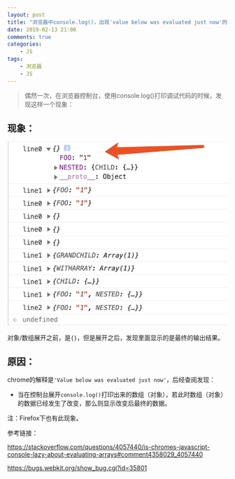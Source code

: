 ```yaml
---
layout: post
title: "浏览器中console.log()，出现'value below was evaluated just now'的情况"
date: 2019-02-13 21:00
comments: true
categories:
 	- JS
tags: 
    - 浏览器
    - JS
---
```


> 偶然一次，在浏览器控制台，使用console.log()打印调试代码的时候，发现这样一个现象：

## 现象：

![value-null](/assets/image/value-null.png)

<!-- more -->

对象/数组展开之前，是`{}`，但是展开之后，发现里面显示的是最终的输出结果。

## 原因：
chrome的解释是`'Value below was evaluated just now'`，后经查阅发现：

- 当在控制台展开`console.log()`打印出来的数组（对象），若此时数组（对象）的数据已经发生了改变，那么则显示改变后最终的数据。

注：Firefox下也有此现象。

参考链接：

https://stackoverflow.com/questions/4057440/is-chromes-javascript-console-lazy-about-evaluating-arrays#comment4358029_4057440

https://bugs.webkit.org/show_bug.cgi?id=35801